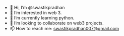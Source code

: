 - 👋 Hi, I’m @swastikpradhan
- 👀 I’m interested in web 3.
- 🌱 I’m currently learning python.
- 💞️ I’m looking to collaborate on web3 projects.
- 📫 How to reach me: swastikpradhan007@gmail.com

<!---
swastikpradhan/swastikpradhan is a ✨ special ✨ repository because its `README.md` (this file) appears on your GitHub profile.
You can click the Preview link to take a look at your changes.
--->
